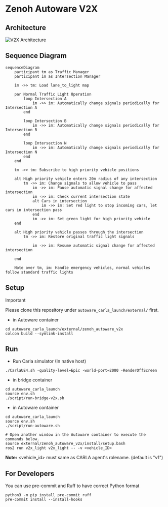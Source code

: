 # Zenoh Autoware V2X

## Architecture

![V2X Architecture](resource/Autoware_V2X_Zenoh_Architecture.svg)

## Sequence Diagram

```mermaid
sequenceDiagram
    participant tm as Traffic Manager
    participant im as Intersection Manager

    im ->> tm: Load lane_to_light map

    par Normal Traffic Light Operation
        loop Intersection A
            im ->> im: Automatically change signals periodically for Intersection A
        end

        loop Intersection B
            im ->> im: Automatically change signals periodically for Intersection B
        end

        loop Intersection N
            im ->> im: Automatically change signals periodically for Intersection N
        end
    end

    tm ->> tm: Subscribe to high priority vehicle positions

    alt High priority vehicle enters 20m radius of any intersection
        tm ->> im: Change signals to allow vehicle to pass
            im ->> im: Pause automatic signal change for affected intersection
            im ->> im: Check current intersection state
            alt Cars in intersection
                im ->> im: Set red light to stop incoming cars, let cars in intersection pass
            end
            im ->> im: Set green light for high priority vehicle
    end

    alt High priority vehicle passes through the intersection
        tm ->> im: Restore original traffic light signals
        
            im ->> im: Resume automatic signal change for affected intersection
        
    end

    Note over tm, im: Handle emergency vehicles, normal vehicles follow standard traffic lights

```

## Setup

> [!IMPORTANT]
> Please clone this repository under `autoware_carla_launch/external/` first.

- in Autoware container

```shell
cd autoware_carla_launch/external/zenoh_autoware_v2x
colcon build --symlink-install
```

## Run

- Run Carla simulator (In native host)

```shell
./CarlaUE4.sh -quality-level=Epic -world-port=2000 -RenderOffScreen
```

- in bridge container

```shell
cd autoware_carla_launch
source env.sh
./script/run-bridge-v2x.sh
```

- in Autoware container

```shell
cd autoware_carla_launch
source env.sh
./script/run-autoware.sh

# Open another window in the Autoware container to execute the commands below.
source external/zenoh_autoware_v2x/install/setup.bash
ros2 run v2x_light v2x_light -- -v <vehicle_ID>
```

**Note:** <vehicle_id> must same as CARLA agent's rolename. (default is "v1")

## For Developers

You can use pre-commit and Ruff to have correct Python format

```shell
python3 -m pip install pre-commit ruff
pre-commit install --install-hooks
```

